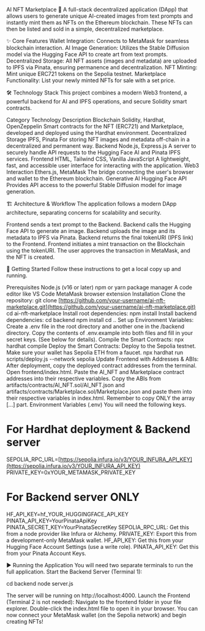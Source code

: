 AI NFT Marketplace 🚀
A full-stack decentralized application (DApp) that allows users to generate unique AI-created images from text prompts and instantly mint them as NFTs on the Ethereum blockchain. These NFTs can then be listed and sold in a simple, decentralized marketplace.

✨ Core Features
Wallet Integration: Connects to MetaMask for seamless blockchain interaction.
AI Image Generation: Utilizes the Stable Diffusion model via the Hugging Face API to create art from text prompts.
Decentralized Storage: All NFT assets (images and metadata) are uploaded to IPFS via Pinata, ensuring permanence and decentralization.
NFT Minting: Mint unique ERC721 tokens on the Sepolia testnet.
Marketplace Functionality: List your newly minted NFTs for sale with a set price.

🛠️ Technology Stack
This project combines a modern Web3 frontend, a powerful backend for AI and IPFS operations, and secure Solidity smart contracts.

Category
Technology
Description
Blockchain
Solidity, Hardhat, OpenZeppelin
Smart contracts for the NFT (ERC721) and Marketplace, developed and deployed using the Hardhat environment.
Decentralized Storage
IPFS, Pinata
For storing NFT images and metadata off-chain in a decentralized and permanent way.
Backend
Node.js, Express.js
A server to securely handle API requests to the Hugging Face AI and Pinata IPFS services.
Frontend
HTML, Tailwind CSS, Vanilla JavaScript
A lightweight, fast, and accessible user interface for interacting with the application.
Web3 Interaction
Ethers.js, MetaMask
The bridge connecting the user's browser and wallet to the Ethereum blockchain.
Generative AI
Hugging Face API
Provides API access to the powerful Stable Diffusion model for image generation.

🏗️ Architecture & Workflow
The application follows a modern DApp architecture, separating concerns for scalability and security.

Frontend sends a text prompt to the Backend.
Backend calls the Hugging Face API to generate an image.
Backend uploads the image and its metadata to IPFS via Pinata.
Backend returns the final tokenURI (IPFS link) to the Frontend.
Frontend initiates a mint transaction on the Blockchain using the tokenURI.
The user approves the transaction in MetaMask, and the NFT is created.

🚀 Getting Started
Follow these instructions to get a local copy up and running.

Prerequisites
Node.js (v16 or later)
npm or yarn package manager
A code editor like VS Code
MetaMask browser extension
Installation
Clone the repository:
git clone [https://github.com/your-username/ai-nft-marketplace.git](https://github.com/your-username/ai-nft-marketplace.git)
cd ai-nft-marketplace
Install root dependencies:
npm install
Install backend dependencies:
cd backend
npm install
cd ..
Set up Environment Variables:
Create a .env file in the root directory and another one in the /backend directory. Copy the contents of .env.example into both files and fill in your secret keys. (See below for details).
Compile the Smart Contracts:
npx hardhat compile
Deploy the Smart Contracts:
Deploy to the Sepolia testnet. Make sure your wallet has Sepolia ETH from a faucet.
npx hardhat run scripts/deploy.js --network sepolia
Update Frontend with Addresses & ABIs:
After deployment, copy the deployed contract addresses from the terminal.
Open frontend/index.html.
Paste the AI_NFT and Marketplace contract addresses into their respective variables.
Copy the ABIs from artifacts/contracts/AI_NFT.sol/AI_NFT.json and artifacts/contracts/Marketplace.sol/Marketplace.json and paste them into their respective variables in index.html. Remember to copy ONLY the array [...] part.
Environment Variables (.env)
You will need the following keys.
# For Hardhat deployment & Backend server
SEPOLIA_RPC_URL=[https://sepolia.infura.io/v3/YOUR_INFURA_API_KEY](https://sepolia.infura.io/v3/YOUR_INFURA_API_KEY)
PRIVATE_KEY=0xYOUR_METAMASK_PRIVATE_KEY

# For Backend server ONLY
HF_API_KEY=hf_YOUR_HUGGINGFACE_API_KEY
PINATA_API_KEY=YourPinataApiKey
PINATA_SECRET_KEY=YourPinataSecretKey
SEPOLIA_RPC_URL: Get this from a node provider like Infura or Alchemy.
PRIVATE_KEY: Export this from a development-only MetaMask wallet.
HF_API_KEY: Get this from your Hugging Face Account Settings (use a write role).
PINATA_API_KEY: Get this from your Pinata Account Keys.

▶️ Running the Application
You will need two separate terminals to run the full application.
Start the Backend Server (Terminal 1):

cd backend
node server.js

The server will be running on http://localhost:4000.
Launch the Frontend (Terminal 2 is not needed):
Navigate to the frontend folder in your file explorer.
Double-click the index.html file to open it in your browser.
You can now connect your MetaMask wallet (on the Sepolia network) and begin creating NFTs!
